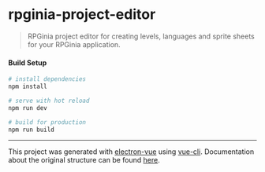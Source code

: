 # rpginia-project-editor

> RPGinia project editor for creating levels, languages and sprite sheets for your RPGinia application.

#### Build Setup

``` bash
# install dependencies
npm install

# serve with hot reload
npm run dev

# build for production
npm run build
```

---

This project was generated with [electron-vue](https://github.com/SimulatedGREG/electron-vue) using [vue-cli](https://github.com/vuejs/vue-cli). Documentation about the original structure can be found [here](https://simulatedgreg.gitbooks.io/electron-vue/content/index.html).
